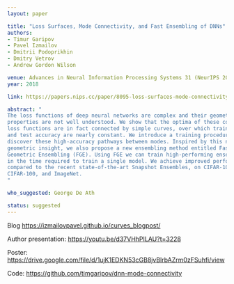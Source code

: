 ```yaml
---
layout: paper

title: "Loss Surfaces, Mode Connectivity, and Fast Ensembling of DNNs"
authors:
- Timur Garipov
- Pavel Izmailov
- Dmitrii Podoprikhin
- Dmitry Vetrov
- Andrew Gordon Wilson

venue: Advances in Neural Information Processing Systems 31 (NeurIPS 2018)
year: 2018

link: https://papers.nips.cc/paper/8095-loss-surfaces-mode-connectivity-and-fast-ensembling-of-dnns

abstract: "
The loss functions of deep neural networks are complex and their geometric 
properties are not well understood. We show that the optima of these complex
loss functions are in fact connected by simple curves, over which training
and test accuracy are nearly constant. We introduce a training procedure to
discover these high-accuracy pathways between modes. Inspired by this new
geometric insight, we also propose a new ensembling method entitled Fast
Geometric Ensembling (FGE). Using FGE we can train high-performing ensembles
in the time required to train a single model. We achieve improved performance
compared to the recent state-of-the-art Snapshot Ensembles, on CIFAR-10,
CIFAR-100, and ImageNet.
"

who_suggested: George De Ath

status: suggested
---
```

Blog <https://izmailovpavel.github.io/curves_blogpost/>

Author presentation: <https://youtu.be/d37VHhPILAU?t=3228>

Poster: <https://drive.google.com/file/d/1ujK1EDKN53cGB8jvBlrbAZrm0zFSuhfi/view>

Code: <https://github.com/timgaripov/dnn-mode-connectivity>